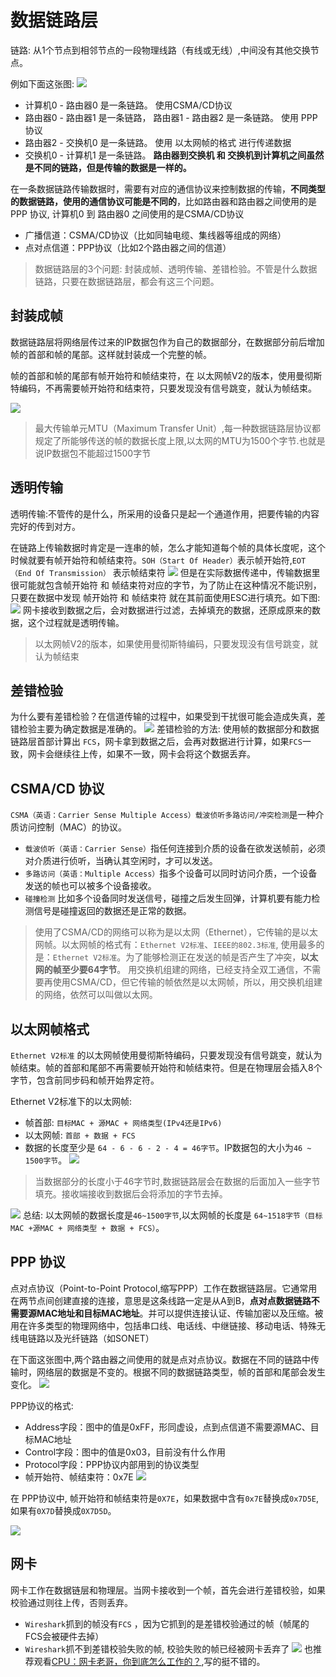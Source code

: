 # 数据链路层
链路: 从1个节点到相邻节点的一段物理线路（有线或无线）,中间没有其他交换节点。

例如下面这张图:
![](../network/imgs/network_36.jpg)
* 计算机0 - 路由器0 是一条链路。   使用CSMA/CD协议
* 路由器0 - 路由器1 是一条链路， 路由器1 - 路由器2 是一条链路。 使用 PPP 协议
* 路由器2 - 交换机0 是一条链路。 使用 以太网帧的格式 进行传递数据
* 交换机0 - 计算机1 是一条链路。 **路由器到交换机 和 交换机到计算机之间虽然是不同的链路，但是传输的数据是一样的。**

在一条数据链路传输数据时，需要有对应的通信协议来控制数据的传输，**不同类型的数据链路，使用的通信协议可能是不同的**，比如路由器和路由器之间使用的是 PPP 协议, 计算机0 到 路由器0 之间使用的是CSMA/CD协议
* 广播信道：CSMA/CD协议（比如同轴电缆、集线器等组成的网络）
* 点对点信道：PPP协议（比如2个路由器之间的信道）

>数据链路层的3个问题: 封装成帧、透明传输、差错检验。不管是什么数据链路，只要在数据链路层，都会有这三个问题。

## 封装成帧
数据链路层将网络层传过来的IP数据包作为自己的数据部分，在数据部分前后增加帧的首部和帧的尾部。这样就封装成一个完整的帧。

帧的首部和帧的尾部有帧开始符和帧结束符，在 以太网帧V2的版本，使用曼彻斯特编码，不再需要帧开始符和结束符，只要发现没有信号跳变，就认为帧结束。

![](../network/imgs/network_37.jpg)

> 最大传输单元MTU（Maximum Transfer Unit）,每一种数据链路层协议都规定了所能够传送的帧的数据长度上限,以太网的MTU为1500个字节.也就是说IP数据包不能超过1500字节


## 透明传输
透明传输:不管传的是什么，所采用的设备只是起一个通道作用，把要传输的内容完好的传到对方。

在链路上传输数据时肯定是一连串的帧，怎么才能知道每个帧的具体长度呢，这个时候就要有帧开始符和帧结束符。`SOH（Start Of Header）`表示帧开始符,`EOT （End Of Transmission）` 表示帧结束符
![](../network/imgs/network_38.jpg)
但是在实际数据传递中，传输数据里很可能就包含帧开始符 和 帧结束符对应的字节，为了防止在这种情况不能识别，只要在数据中发现 帧开始符 和 帧结束符 就在其前面使用ESC进行填充。如下图:
![](../network/imgs/network_39.jpg)
网卡接收到数据之后，会对数据进行过滤，去掉填充的数据，还原成原来的数据，这个过程就是透明传输。
>以太网帧V2的版本，如果使用曼彻斯特编码，只要发现没有信号跳变，就认为帧结束

## 差错检验
为什么要有差错检验？在信道传输的过程中，如果受到干扰很可能会造成失真，差错检验主要为确定数据是准确的。
![](../network/imgs/network_40.jpg)
差错检验的方法: 使用帧的数据部分和数据链路层首部计算出 `FCS`，网卡拿到数据之后，会再对数据进行计算，如果`FCS`一致，网卡会继续往上传，如果不一致，网卡会将这个数据丢弃。

## CSMA/CD 协议
`CSMA（英语：Carrier Sense Multiple Access）载波侦听多路访问/冲突检测`是一种介质访问控制（MAC）的协议。
* `载波侦听（英语：Carrier Sense）`指任何连接到介质的设备在欲发送帧前，必须对介质进行侦听，当确认其空闲时，才可以发送。
* `多路访问（英语：Multiple Access）`指多个设备可以同时访问介质，一个设备发送的帧也可以被多个设备接收。
* `碰撞检测` 比如多个设备同时发送信号，碰撞之后发生回弹，计算机要有能力检测信号是碰撞返回的数据还是正常的数据。 

>使用了CSMA/CD的网络可以称为是以太网（Ethernet），它传输的是以太网帧。以太网帧的格式有：`Ethernet V2标准`、`IEEE的802.3标准`, 使用最多的是：`Ethernet V2标准`。为了能够检测正在发送的帧是否产生了冲突，**以太网的帧至少要64字节**。 用交换机组建的网络，已经支持全双工通信，不需要再使用CSMA/CD，但它传输的帧依然是以太网帧，所以，用交换机组建的网络，依然可以叫做以太网。

## 以太网帧格式 
`Ethernet V2标准` 的以太网帧使用曼彻斯特编码，只要发现没有信号跳变，就认为帧结束。帧的首部和尾部不再需要帧开始符和帧结束符。但是在物理层会插入8个字节，包含前同步码和帧开始界定符。

Ethernet V2标准下的以太网帧:
* 帧首部: `目标MAC + 源MAC + 网络类型(IPv4还是IPv6)`
* 以太网帧: `首部 + 数据 + FCS`
* 数据的长度至少是 `64 - 6 - 6 - 2 - 4 = 46字节`。IP数据包的大小为`46 ~ 1500字节`。
![](../network/imgs/network_41.jpg)

>当数据部分的长度小于46字节时,数据链路层会在数据的后面加入一些字节填充。接收端接收到数据后会将添加的字节去掉。

![](../network/imgs/network_42.jpg)
总结: 以太网帧的数据长度是`46~1500字节`,以太网帧的长度是 `64~1518字节（目标MAC +源MAC + 网络类型 + 数据 + FCS）`。

## PPP 协议
点对点协议（Point-to-Point Protocol,缩写PPP）工作在数据链路层。它通常用在两节点间创建直接的连接，意思是这条线路一定是从A到B，**点对点数据链路不需要源MAC地址和目标MAC地址**。并可以提供连接认证、传输加密以及压缩。被用在许多类型的物理网络中，包括串口线、电话线、中继链接、移动电话、特殊无线电链路以及光纤链路（如SONET）

在下面这张图中,两个路由器之间使用的就是点对点协议。数据在不同的链路中传输时，网络层的数据是不变的。根据不同的数据链路类型，帧的首部和尾部会发生变化。
![](../network/imgs/network_36.jpg)

PPP协议的格式: 
* Address字段：图中的值是0xFF，形同虚设，点到点信道不需要源MAC、目标MAC地址
* Control字段：图中的值是0x03，目前没有什么作用
* Protocol字段：PPP协议内部用到的协议类型
* 帧开始符、帧结束符：0x7E
![](../network/imgs/network_43.jpg)

在 PPP协议中, 帧开始符和帧结束符是`0X7E`，如果数据中含有`0x7E`替换成`0x7D5E`,如果有`0X7D`替换成`0X7D5D`。

![](../network/imgs/network_44.jpg)

## 网卡
网卡工作在数据链层和物理层。当网卡接收到一个帧，首先会进行差错校验，如果校验通过则往上传，否则丢弃。
* `Wireshark`抓到的帧没有`FCS` ，因为它抓到的是差错校验通过的帧（帧尾的FCS会被硬件去掉）
* `Wireshark`抓不到差错校验失败的帧, 校验失败的帧已经被网卡丢弃了
![](../network/imgs/network_35.jpg)
也推荐观看[CPU：网卡老哥，你到底怎么工作的？](https://mp.weixin.qq.com/s/60e2VLFLydKtrt_j2FJN-w),写的挺不错的。